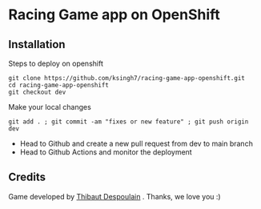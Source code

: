 Racing Game app on OpenShift
========================
## Installation
Steps to deploy on openshift

```
git clone https://github.com/ksingh7/racing-game-app-openshift.git
cd racing-game-app-openshift
git checkout dev
```
Make your local changes
```
git add . ; git commit -am "fixes or new feature" ; git push origin dev
```
- Head to Github and create a new pull request from dev to main branch
- Head to Github Actions and monitor the deployment
## Credits
Game developed by [Thibaut Despoulain](http://bkcore.com) . Thanks, we love you :)
